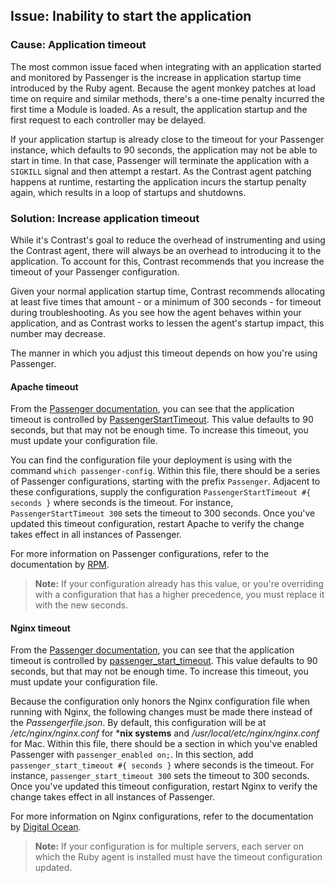 <!--
title: "Installing Contrast with Passenger"
description: "Troubleshooting and recommendations for installing the Ruby agent on applications run by Passenger"
tags: "ruby agent troubleshooting installation Passenger application timeout"
-->

## Issue: Inability to start the application

### Cause: Application timeout

The most common issue faced when integrating with an application started and monitored by Passenger is the increase in application startup time introduced by the Ruby agent. Because the agent monkey patches at load time on require and similar methods, there's a one-time penalty incurred the first time a Module is loaded. As a result, the application startup and the first request to each controller may be delayed. 

If your application startup is already close to the timeout for your Passenger instance, which defaults to 90 seconds, the application may not be able to start in time. In that case, Passenger will terminate the application with a `SIGKILL` signal and then attempt a restart. As the Contrast agent patching happens at runtime, restarting the application incurs the startup penalty again, which results in a loop of startups and shutdowns. 

### Solution: Increase application timeout

While it's Contrast's goal to reduce the overhead of instrumenting and using the Contrast agent, there will always be an overhead to introducing it to the application. To account for this, Contrast recommends that you increase the timeout of your Passenger configuration. 

Given your normal application startup time, Contrast recommends allocating at least five times that amount - or a minimum of 300 seconds - for timeout during troubleshooting. As you see how the agent behaves within your application, and as Contrast works to lessen the agent's startup impact, this number may decrease.

The manner in which you adjust this timeout depends on how you're using Passenger. 

#### Apache timeout

From the [Passenger documentation](https://www.phusionpassenger.com/library/config/apache/reference/), you can see that the application timeout is controlled by [PassengerStartTimeout](https://www.phusionpassenger.com/library/config/apache/reference/#passengerstarttimeout). This value defaults to 90 seconds, but that may not be enough time. To increase this timeout, you must update your configuration file. 

You can find the configuration file your deployment is using with the command `which passenger-config`. Within this file, there should be a series of Passenger configurations, starting with the prefix `Passenger`. Adjacent to these configurations, supply the configuration `PassengerStartTimeout #{ seconds }` where seconds is the timeout. For instance, `PassengerStartTimeout 300` sets the timeout to 300 seconds. Once you've updated this timeout configuration, restart Apache to verify the change takes effect in all instances of Passenger. 

For more information on Passenger configurations, refer to the documentation by [RPM](http://rpm.repo.onapp.com/sources/rubygem-passenger-4.0.35/passenger-4.0.35/doc/Users%20guide%20Apache.html#_passengerstarttimeout_lt_seconds_gt).

> **Note:** If your configuration already has this value, or you're overriding with a configuration that has a higher precedence, you must replace it with the new seconds. 

#### Nginx timeout

From the [Passenger documentation](https://www.phusionpassenger.com/library/config/apache/reference/), you can see that the application timeout is controlled by [passenger_start_timeout](https://www.phusionpassenger.com/library/config/nginx/reference/#passenger_start_timeout). This value defaults to 90 seconds, but that may not be enough time. To increase this timeout, you must update your configuration file.

Because the configuration only honors the Nginx configuration file when running with Nginx, the following changes must be made there instead of the *Passengerfile.json*. By default, this configuration will be at */etc/nginx/nginx.conf* for ***nix systems** and */usr/local/etc/nginx/nginx.conf* for Mac. Within this file, there should be a section in which you've enabled Passenger with `passenger_enabled on;`. In this section, add `passenger_start_timeout #{ seconds }` where seconds is the timeout. For instance, `passenger_start_timeout 300` sets the timeout to 300 seconds. Once you've updated this timeout configuration, restart Nginx to verify the change takes effect in all instances of Passenger.

For more information on Nginx configurations, refer to the documentation by [Digital Ocean](https://www.digitalocean.com/community/tutorials/understanding-the-nginx-configuration-file-structure-and-configuration-contexts).

> **Note:** If your configuration is for multiple servers, each server on which the Ruby agent is installed must have the timeout configuration updated. 

